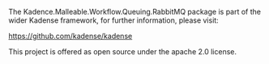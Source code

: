 The Kadence.Malleable.Workflow.Queuing.RabbitMQ package is part of the wider Kadense framework, for further information, please visit:

https://github.com/kadense/kadense

This project is offered as open source under the apache 2.0 license.